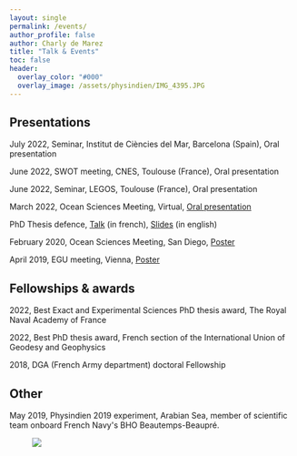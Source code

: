 ```yaml
---
layout: single 
permalink: /events/
author_profile: false
author: Charly de Marez
title: "Talk & Events"
toc: false
header:
  overlay_color: "#000"
  overlay_image: /assets/physindien/IMG_4395.JPG
---
```

## Presentations 

<p> July 2022, Seminar, Institut de Ciències del Mar, Barcelona (Spain), Oral presentation</p>

<p> June 2022, SWOT meeting, CNES, Toulouse (France), Oral presentation</p>

<p> June 2022, Seminar, LEGOS, Toulouse (France), Oral presentation</p>

<p> March 2022, Ocean Sciences Meeting, Virtual, <a href="https://youtu.be/DLXDXgitxIs">Oral presentation</a></p>

<p>  PhD Thesis defence, <a href="https://youtu.be/po4KssS-vCA.">Talk</a> (in french), <a href="/assets/SOUTENANCE_V2_compressed_no_anim.pdf">Slides</a> (in english)</p> 

<p> February 2020, Ocean Sciences Meeting, San Diego, <a href="/assets/OS2020.pdf">Poster</a></p>
<p> April 2019, EGU meeting, Vienna, <a href="/assets/EGU2019.pdf">Poster</a></p>

## Fellowships & awards 


<p>2022, Best Exact and Experimental Sciences PhD thesis award, The Royal Naval Academy of France</p> 
  
<p>2022, Best PhD thesis award, French section of the International Union of Geodesy and Geophysics</p> 
  
<p>2018, DGA (French Army department) doctoral Fellowship</p> 


## Other 

<p> May 2019, Physindien 2019 experiment, Arabian Sea, member of scientific team onboard French Navy's BHO Beautemps-Beaupré.

<figure> <img src="/assets/physindien/P1100111.JPG">
<figcaption> </figcaption> </figure>

